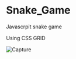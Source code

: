 # Snake_Game
Javascrpit snake game

Using CSS GRID 

![Capture](https://user-images.githubusercontent.com/43759020/120799323-344c2280-c55c-11eb-9f51-6665c20d600d.JPG)
